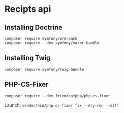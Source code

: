 # Recipts api

## Installing Doctrine

```
composer require symfony/orm-pack
composer require --dev symfony/maker-bundle
```

## Installing Twig
```
composer require symfony/twig-bundle
```

## PHP-CS-Fixer
```
composer require --dev friendsofphp/php-cs-fixer
```
Launch: ```vendor/bin/php-cs-fixer fix --dry-run --diff```